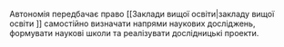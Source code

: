 Автономія передбачає право [[Заклади вищої освіти|закладу вищої освіти ]] самостійно визначати напрями наукових досліджень, формувати наукові школи та реалізувати дослідницькі проекти.